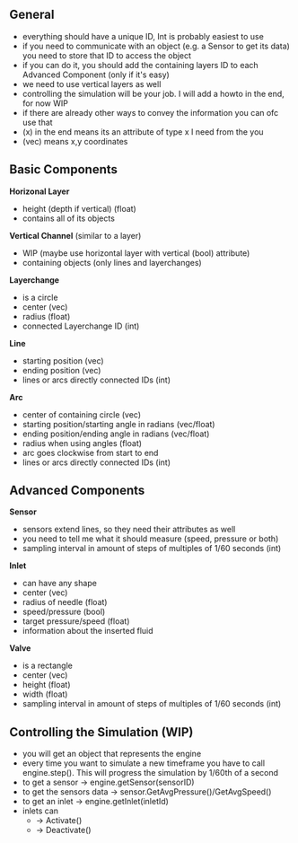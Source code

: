 ## General
- everything should have a unique ID, Int is probably easiest to use
- if you need to communicate with an object (e.g. a Sensor to get its data) you need to store that ID to access the object
- if you can do it, you should add the containing layers ID to each Advanced Component (only if it's easy)
- we need to use vertical layers as well
- controlling the simulation will be your job. I will add a howto in the end, for now WIP
- if there are already other ways to convey the information you can ofc use that
- (x) in the end means its an attribute of type x I need from the you
- (vec) means x,y coordinates
## Basic Components
**Horizonal Layer**
- height (depth if vertical) (float)
- contains all of its objects

**Vertical Channel** (similar to a layer)
- WIP (maybe use horizontal layer with vertical (bool) attribute)
- containing objects (only lines and layerchanges)

**Layerchange**
- is a circle
- center (vec)
- radius (float)
- connected Layerchange ID (int)

**Line**
- starting position (vec)
- ending position (vec)
- lines or arcs directly connected IDs (int)
  
**Arc**
- center of containing circle (vec)
- starting position/starting angle in radians (vec/float)
- ending position/ending angle in radians (vec/float)
- radius when using angles (float)
- arc goes clockwise from start to end  
- lines or arcs directly connected IDs (int)

  
## Advanced Components
**Sensor**
- sensors extend lines, so they need their attributes as well
- you need to tell me what it should measure (speed, pressure or both)
- sampling interval in amount of steps of multiples of 1/60 seconds (int)
  
**Inlet**
- can have any shape
- center (vec)
- radius of needle (float)
- speed/pressure (bool)
- target pressure/speed (float)
- information about the inserted fluid

**Valve**
- is a rectangle
- center (vec)
- height (float)
- width (float)
- sampling interval in amount of steps of multiples of 1/60 seconds (int)

## Controlling the Simulation (WIP)
- you will get an object that represents the engine
- every time you want to simulate a new timeframe you have to call engine.step(). This will progress the simulation by 1/60th of a second
- to get a sensor -> engine.getSensor(sensorID)
- to get the sensors data -> sensor.GetAvgPressure()/GetAvgSpeed()
- to get an inlet -> engine.getInlet(inletId)
- inlets can 
  - -> Activate()
  - -> Deactivate()